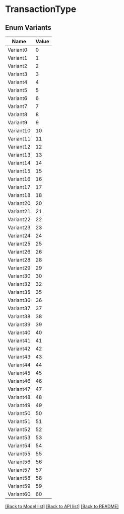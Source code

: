 # TransactionType

## Enum Variants

| Name | Value |
|---- | -----|
| Variant0 | 0 |
| Variant1 | 1 |
| Variant2 | 2 |
| Variant3 | 3 |
| Variant4 | 4 |
| Variant5 | 5 |
| Variant6 | 6 |
| Variant7 | 7 |
| Variant8 | 8 |
| Variant9 | 9 |
| Variant10 | 10 |
| Variant11 | 11 |
| Variant12 | 12 |
| Variant13 | 13 |
| Variant14 | 14 |
| Variant15 | 15 |
| Variant16 | 16 |
| Variant17 | 17 |
| Variant18 | 18 |
| Variant20 | 20 |
| Variant21 | 21 |
| Variant22 | 22 |
| Variant23 | 23 |
| Variant24 | 24 |
| Variant25 | 25 |
| Variant26 | 26 |
| Variant28 | 28 |
| Variant29 | 29 |
| Variant30 | 30 |
| Variant32 | 32 |
| Variant35 | 35 |
| Variant36 | 36 |
| Variant37 | 37 |
| Variant38 | 38 |
| Variant39 | 39 |
| Variant40 | 40 |
| Variant41 | 41 |
| Variant42 | 42 |
| Variant43 | 43 |
| Variant44 | 44 |
| Variant45 | 45 |
| Variant46 | 46 |
| Variant47 | 47 |
| Variant48 | 48 |
| Variant49 | 49 |
| Variant50 | 50 |
| Variant51 | 51 |
| Variant52 | 52 |
| Variant53 | 53 |
| Variant54 | 54 |
| Variant55 | 55 |
| Variant56 | 56 |
| Variant57 | 57 |
| Variant58 | 58 |
| Variant59 | 59 |
| Variant60 | 60 |


[[Back to Model list]](../README.md#documentation-for-models) [[Back to API list]](../README.md#documentation-for-api-endpoints) [[Back to README]](../README.md)


